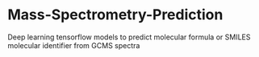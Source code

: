 # Mass-Spectrometry-Prediction
Deep learning tensorflow models to predict molecular formula or SMILES molecular identifier from GCMS spectra
